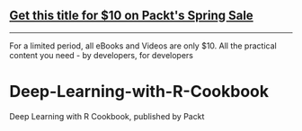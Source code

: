 ## [Get this title for $10 on Packt's Spring Sale](https://www.packt.com/B12582?utm_source=github&utm_medium=packt-github-repo&utm_campaign=spring_10_dollar_2022)
-----
For a limited period, all eBooks and Videos are only $10. All the practical content you need \- by developers, for developers

# Deep-Learning-with-R-Cookbook
Deep Learning with R Cookbook, published by Packt
